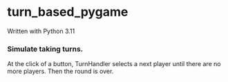 # turn_based_pygame
Written with Python 3.11

### Simulate taking turns.

At the click of a button, TurnHandler selects a next player until there are no more players. Then the round is over.
